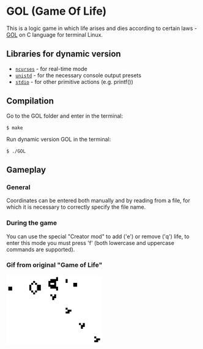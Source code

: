 # GOL (Game Of Life)
This is a logic game in which life arises and dies according to certain laws - [GOL](https://ru.wikipedia.org/wiki/%D0%98%D0%B3%D1%80%D0%B0_%C2%AB%D0%96%D0%B8%D0%B7%D0%BD%D1%8C%C2%BB) on C language for terminal Linux.

## Libraries for dynamic version
- [`ncurses`](https://en.wikipedia.org/wiki/Ncurses) - for real-time mode 
- [`unistd`](https://en.wikipedia.org/wiki/Unistd.h) - for the necessary console output presets
- [`stdio`](https://www.tutorialspoint.com/c_standard_library/stdio_h.htm) - for other primitive actions (e.g. printf())

## Compilation
Go to the GOL folder and enter in the terminal:
```
$ make
```
Run dynamic version GOL in the terminal:
```
$ ./GOL
```
## Gameplay
### General
Coordinates can be entered both manually and by reading from a file, for which it is necessary to correctly specify the file name.

### During the game
You can use the special "Creator mod" to add ('e') or remove ('q') life, to enter this mode you must press 'f' (both lowercase and uppercase commands are supported).

### Gif from original "Game of Life"
![GIF](https://github.com/GorokhovSemyon/GOL/blob/develop/Gospers_glider_gun.gif)
